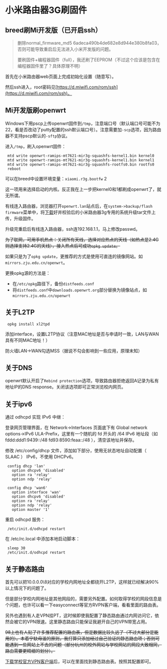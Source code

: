 # 小米路由器3G刷固件

## breed刷Mi开发版（已开启ssh）

> 删除normal\_firmware\_md5 6adeca490b4de682e8d944e380b8fa03，否则可能导致重启后无法进入小米开发版的问题。
>
> 要刷固件+编程器固件（full），我还刷了EEPROM（不过这个应该是包含在编程器固件里了？具体原理不明）

首先在小米路由器web页面上完成初始化设置（随意写）。

然后ssh进入，root密码见[https://d.miwifi.com/rom/ssh](https://d.miwifi.com/rom/ssh)。

## Mi开发版刷openwrt

Windows下用pscp上传openwrt固件到`/tmp`，注意端口号（默认端口号可能不为22，看是否改动了putty配置的ssh默认端口号）。注意需要加`-scp`选项，因为路由器不支持pscp默认的`-sftp`协议。

进入`/tmp`，刷入openwrt固件：

```text
 mtd write openwrt-ramips-mt7621-mir3g-squashfs-kernel1.bin kernel0
 mtd write openwrt-ramips-mt7621-mir3g-squashfs-kernel1.bin kernel1
 mtd write openwrt-ramips-mt7621-mir3g-squashfs-rootfs0.bin rootfs0
 reboot
```



可以在breed中设置环境变量：`xiaomi.r3g.bootfw` 2

这一项用来选择启动的内核。反正我在上一步把kernel0和1都刷成openwrt了，就无所谓。

有线连入路由器，浏览器打开`openwrt.lan`站点后，在`system->backup/flash firmware`菜单中，将[下载](https://downloads.openwrt.org/releases/18.06.2/targets/ramips/mt7621/openwrt-18.06.2-ramips-mt7621-mir3g-squashfs-sysupgrade.tar)好并校验后的小米路由器3g专用的系统升级tar文件上传，升级固件。

升级完重启后有线连入路由器，ssh连192.168.1.1，马上修改passwd。

~~为了联网，可用手机热点：关闭所有天线，选择对应热点的天线（如热点是2.4G则选择支持2.4G的天线），接入热点后可成功`opkg update`。~~

如果只是为了`opkg update`，更推荐的方式是使用可直连的镜像网站。如`mirrors.zju.edu.cn/openwrt`。

更换opkg源的方法是：

* 在`/etc/opkg`路径下，备份`distfeeds.conf`
* 将`distfeeds.conf`中`downloads.openwrt.org`部分替换为镜像站点，如`mirrors.zju.edu.cn/openwrt`



## 关于L2TP

```text
 opkg install xl2tpd
```

添加interface，设置L2TP协议（注意MAC地址是否与申请时一致，LAN与WAN具有不同MAC地址！）

防火墙LAN-&gt;WAN勾选MSS（据说不勾会影响到一些应用，原理未知）

## 关于DNS

openwrt默认开启了`Rebind protection`选项，导致路由器拒绝返回A记录为私有地址IP的DNS response。关闭该选项即可正常浏览校内网页。

## 关于ipv6

通过 odhcpd 实现 IPv6 中继：

登录网页管理界面，在 Network-&gt;Interfaces 页面底下有 Global network options-&gt;IPv6 ULA-Prefix，这里有一个随机的 fd 开头的 /64 IPv6 地址段（如 fddd:ddd1:9439::/48 fd93:8590:feaa::/48 ），清空该地址并保存。

修改 /etc/config/dhcp 文件，添加如下部分，使用无状态地址自动配置（ SLAAC ） IPv6，不使用 DHCPv6。

```text
 config dhcp 'lan'
   option dhcpv6 'disabled'
   option ra 'relay'
   option ndp 'relay'
 
 config dhcp 'wan6'
   option interface 'wan'
   option dhcpv6 'disabled'
   option ra 'relay'
   option ndp 'relay'
   option master '1'
```

重启 odhcpd 服务：

```text
 /etc/init.d/odhcpd restart
```

在 /etc/rc.local 中添加本地启动脚本：

```text
 sleep 30
 /etc/init.d/odhcpd restart
```

## 关于静态路由

首先可以把10.0.0.0\8对应的学校内网地址全都绕开L2TP，这样就已经解决90%以上情况下的问题了。

但是部分学校内网地址是其他网段的，需要另外配置。如何取得学校的网段信息是个问题，也许可以看一下easyconnect等官方RVPN客户端，看看里面的路由表。

另外也遇到有人走VPN挂PT，这时候即使我配置了静态路由通过内网访问它，依然会被它的VPN限速。这里静态路由只能保证我避开自己的VPN带宽占用。

~~98上也有人贴了许多推荐配置的路由表，但是数据比较久远了（不过大部分是能用的）。本着宁缺毋滥的原则，我打算只添加经过自己验证的静态路由项；否则可能遇到一些网站上不去的问题（部分杭州的校外网站与学校网站的网段大致相同，路由需要更精细的划分）。~~

[下载学校官方VPN客户端](http://zuits.zju.edu.cn/_upload/article/files/a2/7d/5e8a5ec14fee86f74d2637207452/8ef1fc58-cf10-4140-b03b-51edaa7a20d5.zip)后，可以在里面找到静态路由表。按照其配置即可。

~~~~

